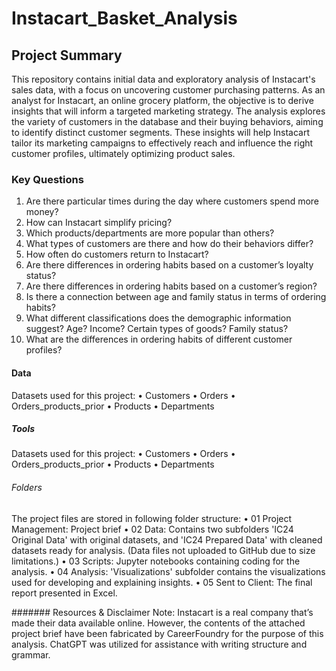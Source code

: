 # Instacart_Basket_Analysis
## Project Summary
This repository contains initial data and exploratory analysis of Instacart's sales data, with a focus on uncovering customer purchasing patterns. As an analyst for Instacart, an online grocery platform, the objective is to derive insights that will inform a targeted marketing strategy. The analysis explores the variety of customers in the database and their buying behaviors, aiming to identify distinct customer segments. These insights will help Instacart tailor its marketing campaigns to effectively reach and influence the right customer profiles, ultimately optimizing product sales.

### Key Questions
1.	Are there particular times during the day where customers spend more money?
2.	How can Instacart simplify pricing?
3.	Which products/departments are more popular than others?
4.	What types of customers are there and how do their behaviors differ?
5.	How often do customers return to Instacart?
6.	Are there differences in ordering habits based on a customer’s loyalty status?
7.	Are there differences in ordering habits based on a customer’s region?
8.	Is there a connection between age and family status in terms of ordering habits?
9.	What different classifications does the demographic information suggest? Age? Income? Certain types of goods? Family status?
10.	What are the differences in ordering habits of different customer profiles?
    
#### Data
Datasets used for this project:
•	Customers
•	Orders
•	Orders_products_prior
•	Products
•	Departments

##### Tools
Datasets used for this project:
•	Customers
•	Orders
•	Orders_products_prior
•	Products
•	Departments

###### Folders
The project files are stored in following folder structure:
•	01 Project Management: Project brief
•	02 Data: Contains two subfolders 'IC24 Original Data' with original datasets, and 'IC24 Prepared Data' with cleaned datasets ready for analysis. (Data files not uploaded to GitHub due to size limitations.)
•	03 Scripts: Jupyter notebooks containing coding for the analysis.
•	04 Analysis: 'Visualizations' subfolder contains the visualizations used for developing and explaining insights.
•	05 Sent to Client: The final report presented in Excel.

####### Resources & Disclaimer
Note: Instacart is a real company that’s made their data available online. However, the contents of the attached project brief have been fabricated by CareerFoundry for the purpose of this analysis. ChatGPT was utilized for assistance with writing structure and grammar.
